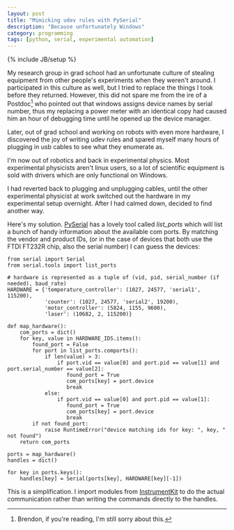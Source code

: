 ```yaml
---
layout: post
title: "Mimicking udev rules with PySerial"
description: "Because unfortunately Windows"
category: programming
tags: [python, serial, experimental automation]
---
```

{% include JB/setup %}

My research group in grad school had an unfortunate culture of stealing equipment from
other people's experiments when they weren't around. I participated in this culture as well,
 but I tried to replace the things I took before they returned. However, this did not
 spare me from the ire of a Postdoc[^1] who pointed out that windows assigns
  device names by serial number, thus my replacing a power meter with an identical
  copy had caused him an hour of debugging time until he opened up the device manager.

Later, out of grad school and working on robots with even more hardware, I discovered
the joy of writing udev rules and spared myself many hours of plugging in usb cables to
see what they enumerate as.

I'm now out of robotics and back in experimental physics. Most
experimental physicists aren't linux users, so a lot of scientific equipment is sold with
 drivers which are only functional on Windows.

I had reverted back to plugging and unplugging cables, until the other experimental
physicist at work switched out the hardware in my experimental setup overnight. After
I had calmed down, decided to find another way.

Here's my solution. [PySerial](http://pyserial.readthedocs.io/) has a lovely tool
called *list_ports* which will list a
 bunch of handy information about the available com ports. By matching the vendor and
 product IDs, (or in the case of devices that both use the FTDI FT232R chip, also the 
 serial number) I can guess the devices:


```
from serial import Serial
from serial.tools import list_ports

# hardware is represented as a tuple of (vid, pid, serial_number (if needed), baud_rate)
HARDWARE = {'temperature_controller': (1027, 24577, 'serial1', 115200),
            'counter': (1027, 24577, 'serial2', 19200),
            'motor_controller': (5824, 1155, 9600),
            'laser': (10682, 2, 115200)}

def map_hardware():
    com_ports = dict()
    for key, value in HARDWARE_IDS.items():
        found_port = False
        for port in list_ports.comports():
            if len(value) > 3:
                if port.vid == value[0] and port.pid == value[1] and port.serial_number == value[2]:
                   found_port = True
                   com_ports[key] = port.device
                   break
            else:
                if port.vid == value[0] and port.pid == value[1]:
                   found_port = True
                   com_ports[key] = port.device
                   break
        if not found_port:
            raise RuntimeError("device matching ids for key: ", key, " not found")
    return com_ports

ports = map_hardware()
handles = dict()

for key in ports.keys():
    handles[key] = Serial(ports[key], HARDWARE[key][-1])
```

This is a simplification. I import modules from [InstrumentKit](https://github.com/Galvant/InstrumentKit) to
 do the actual communication rather than writing the commands directly to the handles.

[^1]: Brendon, if you're reading, I'm still sorry about this.
